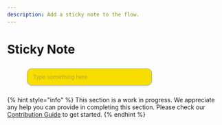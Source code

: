```yaml
---
description: Add a sticky note to the flow.
---
```


# Sticky Note

<figure><img src="../../.gitbook/assets/image (2) (1) (1) (1) (1).png" alt="" width="304"><figcaption></figcaption></figure>

{% hint style="info" %}
This section is a work in progress. We appreciate any help you can provide in completing this section. Please check our [Contribution Guide](../../contributing/) to get started.
{% endhint %}
